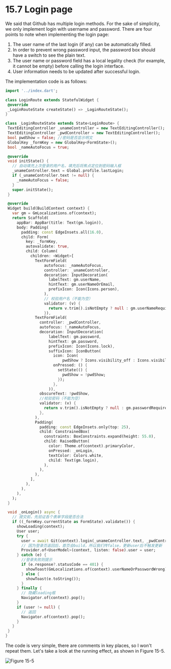 # 15.7 Login page

We said that Github has multiple login methods. For the sake of simplicity, we only implement login with username and password. There are four points to note when implementing the login page:

1.  The user name of the last login (if any) can be automatically filled.
2.  In order to prevent wrong password input, the password box should have a switch to see the plain text.
3.  The user name or password field has a local legality check (for example, it cannot be empty) before calling the login interface.
4.  User information needs to be updated after successful login.

The implementation code is as follows:

``` dart 
import '../index.dart';

class LoginRoute extends StatefulWidget {
 @override
 _LoginRouteState createState() => _LoginRouteState();
}

class _LoginRouteState extends State<LoginRoute> {
 TextEditingController _unameController = new TextEditingController();
 TextEditingController _pwdController = new TextEditingController();
 bool pwdShow = false; //密码是否显示明文
 GlobalKey _formKey = new GlobalKey<FormState>();
 bool _nameAutoFocus = true;

 @override
 void initState() {
   // 自动填充上次登录的用户名，填充后将焦点定位到密码输入框
   _unameController.text = Global.profile.lastLogin;
   if (_unameController.text != null) {
     _nameAutoFocus = false;
   }
   super.initState();
 }

 @override
 Widget build(BuildContext context) {
   var gm = GmLocalizations.of(context);
   return Scaffold(
     appBar: AppBar(title: Text(gm.login)),
     body: Padding(
       padding: const EdgeInsets.all(16.0),
       child: Form(
         key: _formKey,
         autovalidate: true,
         child: Column(
           children: <Widget>[
             TextFormField(
                 autofocus: _nameAutoFocus,
                 controller: _unameController,
                 decoration: InputDecoration(
                   labelText: gm.userName,
                   hintText: gm.userNameOrEmail,
                   prefixIcon: Icon(Icons.person),
                 ),
                 // 校验用户名（不能为空）
                 validator: (v) {
                   return v.trim().isNotEmpty ? null : gm.userNameRequired;
                 }),
             TextFormField(
               controller: _pwdController,
               autofocus: !_nameAutoFocus,
               decoration: InputDecoration(
                   labelText: gm.password,
                   hintText: gm.password,
                   prefixIcon: Icon(Icons.lock),
                   suffixIcon: IconButton(
                     icon: Icon(
                         pwdShow ? Icons.visibility_off : Icons.visibility),
                     onPressed: () {
                       setState(() {
                         pwdShow = !pwdShow;
                       });
                     },
                   )),
               obscureText: !pwdShow,
               //校验密码（不能为空）
               validator: (v) {
                 return v.trim().isNotEmpty ? null : gm.passwordRequired;
               },
             ),
             Padding(
               padding: const EdgeInsets.only(top: 25),
               child: ConstrainedBox(
                 constraints: BoxConstraints.expand(height: 55.0),
                 child: RaisedButton(
                   color: Theme.of(context).primaryColor,
                   onPressed: _onLogin,
                   textColor: Colors.white,
                   child: Text(gm.login),
                 ),
               ),
             ),
           ],
         ),
       ),
     ),
   );
 }

 void _onLogin() async {
   // 提交前，先验证各个表单字段是否合法
   if ((_formKey.currentState as FormState).validate()) {
     showLoading(context);
     User user;
     try {
       user = await Git(context).login(_unameController.text, _pwdController.text);
       // 因为登录页返回后，首页会build，所以我们传false，更新user后不触发更新
       Provider.of<UserModel>(context, listen: false).user = user;
     } catch (e) {
       //登录失败则提示
       if (e.response?.statusCode == 401) {
         showToast(GmLocalizations.of(context).userNameOrPasswordWrong);
       } else {
         showToast(e.toString());
       }
     } finally {
       // 隐藏loading框
       Navigator.of(context).pop();
     }
     if (user != null) {
       // 返回
       Navigator.of(context).pop();
     }
   }
 }
}

```

The code is very simple, there are comments in key places, so I won't repeat them. Let's take a look at the running effect, as shown in Figure 15-5.

![Figure 15-5](https://pcdn.flutterchina.club/imgs/15-5.png)